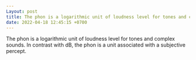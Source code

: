 ```yaml
---
Layout: post
title: The phon is a logarithmic unit of loudness level for tones and complex sounds. In contrast with...
date: 2022-04-18 12:45:15 +0700
---
```

The phon is a logarithmic unit of loudness level for tones and complex sounds. In contrast with dB,  the phon is a unit associated with a subjective percept.

